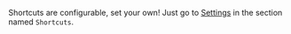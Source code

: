 Shortcuts are configurable, set your own! Just go to [Settings](#settings) in the section named `Shortcuts`.

